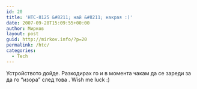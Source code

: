 ```yaml
---
id: 20
title: 'HTC-8125 &#8211; най &#8211; накрая :)'
date: 2007-09-28T15:09:55+00:00
author: Мирков
layout: post
guid: http://mirkov.info/?p=20
permalink: /htc/
categories:
  - Tech
---
```

Устройството дойде. Разкодирах го и в момента чакам да се зареди за да го &#8220;изора&#8221; след това . Wish me luck :)